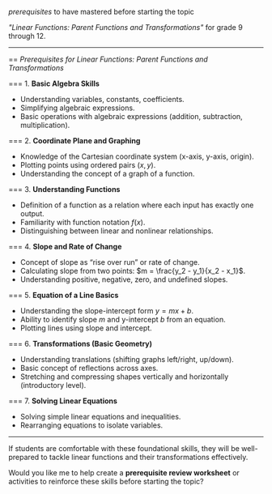 
*prerequisites* to have mastered before starting the topic 

*"Linear Functions: Parent Functions and Transformations"* for grade 9 through 12.

---

== *Prerequisites for Linear Functions: Parent Functions and Transformations*

=== 1. **Basic Algebra Skills**

* Understanding variables, constants, coefficients.
* Simplifying algebraic expressions.
* Basic operations with algebraic expressions (addition, subtraction, multiplication).

=== 2. **Coordinate Plane and Graphing**

* Knowledge of the Cartesian coordinate system (x-axis, y-axis, origin).
* Plotting points using ordered pairs $(x, y)$.
* Understanding the concept of a graph of a function.

=== 3. **Understanding Functions**

* Definition of a function as a relation where each input has exactly one output.
* Familiarity with function notation $f(x)$.
* Distinguishing between linear and nonlinear relationships.

=== 4. **Slope and Rate of Change**

* Concept of slope as “rise over run” or rate of change.
* Calculating slope from two points: $m = \frac{y_2 - y_1}{x_2 - x_1}$.
* Understanding positive, negative, zero, and undefined slopes.

=== 5. **Equation of a Line Basics**

* Understanding the slope-intercept form $y = mx + b$.
* Ability to identify slope $m$ and y-intercept $b$ from an equation.
* Plotting lines using slope and intercept.

=== 6. **Transformations (Basic Geometry)**

* Understanding translations (shifting graphs left/right, up/down).
* Basic concept of reflections across axes.
* Stretching and compressing shapes vertically and horizontally (introductory level).

=== 7. **Solving Linear Equations**

* Solving simple linear equations and inequalities.
* Rearranging equations to isolate variables.

---

If students are comfortable with these foundational skills, they will be well-prepared to tackle linear functions and their transformations effectively.

Would you like me to help create a **prerequisite review worksheet** or activities to reinforce these skills before starting the topic?
